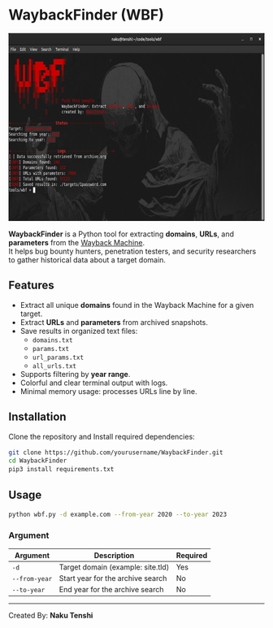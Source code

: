 # WaybackFinder (WBF)

<img src="./src/wbf_example.png" width="550" height="370">

**WaybackFinder** is a Python tool for extracting **domains**, **URLs**, and **parameters** from the [Wayback Machine](https://archive.org/).  
It helps bug bounty hunters, penetration testers, and security researchers to gather historical data about a target domain.

## Features

- Extract all unique **domains** found in the Wayback Machine for a given target.
- Extract **URLs** and **parameters** from archived snapshots.
- Save results in organized text files:
  - `domains.txt`
  - `params.txt`
  - `url_params.txt`
  - `all_urls.txt`
- Supports filtering by **year range**.
- Colorful and clear terminal output with logs.
- Minimal memory usage: processes URLs line by line.

## Installation

Clone the repository and Install required dependencies:
```bash
git clone https://github.com/yourusername/WaybackFinder.git
cd WaybackFinder
pip3 install requirements.txt
```

## Usage

```bash
python wbf.py -d example.com --from-year 2020 --to-year 2023 
```
### Argument

| Argument       | Description                     | Required |
|----------------|---------------------------------|----------|
| `-d`           | Target domain (example: site.tld) | Yes      |
| `--from-year`  | Start year for the archive search | No       |
| `--to-year`    | End year for the archive search   | No       |


---

Created By: **Naku Tenshi**
